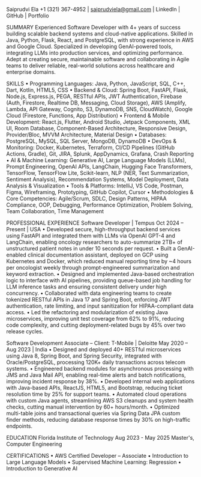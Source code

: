 Saiprudvi Ela
+1 (321) 367-4952 | saiprudviela@gmail.com  | LinkedIn | GitHub | Portfolio

SUMMARY
Experienced Software Developer with 4+ years of success building scalable backend systems and cloud-native applications. Skilled in Java, Python, Flask, React, and PostgreSQL, with strong experience in AWS and Google Cloud. Specialized in developing GenAI-powered tools, integrating LLMs into production services, and optimizing performance. Adept at creating secure, maintainable software and collaborating in Agile teams to deliver reliable, real-world solutions across healthcare and enterprise domains.

SKILLS
•	Programming Languages: Java, Python, JavaScript, SQL, C++, Dart, Kotlin, HTML5, CSS
•	Backend & Cloud: Spring Boot, FastAPI, Flask, Node.js, Express.js, PEGA, RESTful APIs, JWT Authentication, Firebase (Auth, Firestore, Realtime DB, Messaging, Cloud Storage), AWS (Amplify, Lambda, API Gateway, Cognito, S3, DynamoDB, SNS, CloudWatch), Google Cloud (Firestore, Functions, App Distribution)
•	Frontend & Mobile Development: React.js, Flutter, Android Studio, Jetpack Components, XML UI, Room Database, Component-Based Architecture, Responsive Design, Provider/Bloc, MVVM Architecture, Material Design
•	Databases: PostgreSQL, MySQL, SQL Server, MongoDB, DynamoDB
•	DevOps & Monitoring: Docker, Kubernetes, Terraform, CI/CD Pipelines (GitHub Actions, Gradle), Git, JIRA, Splunk, AppDynamics, Grafana, Crash Reporting
•	AI & Machine Learning: Generative AI, Large Language Models (LLMs), Prompt Engineering, OpenAI APIs, LangChain, Hugging Face Transformers, TensorFlow, TensorFlow Lite, Scikit-learn, NLP (NER, Text Summarization, Sentiment Analysis), Recommendation Systems, Model Deployment, Data Analysis & Visualization
•	Tools & Platforms: IntelliJ, VS Code, Postman, Figma, Wireframing, Prototyping, GitHub Copilot, Cursor
•	Methodologies & Core Competencies: Agile/Scrum, SDLC, Design Patterns, HIPAA Compliance, OOP, Debugging, Performance Optimization, Problem Solving, Team Collaboration, Time Management

PROFESSIONAL EXPERIENCE
Software Developer | Tempus 	Oct 2024 – Present | USA
•	Developed secure, high-throughput backend services using FastAPI and integrated them with LLMs via OpenAI GPT-4 and LangChain, enabling oncology researchers to auto-summarize 2TB+ of unstructured patient notes in under 10 seconds per request.
•	Built a GenAI-enabled clinical documentation assistant, deployed on GCP using Kubernetes and Docker, which reduced manual reporting time by ~4 hours per oncologist weekly through prompt-engineered summarization and keyword extraction.
•	Designed and implemented Java-based orchestration logic to interface with AI pipelines, providing queue-based job handling for LLM inference tasks and ensuring consistent delivery under high concurrency.
•	Collaborated with data engineering teams to create tokenized RESTful APIs in Java 17 and Spring Boot, enforcing JWT authentication, rate limiting, and input sanitization for HIPAA-compliant data access.
•	Led the refactoring and modularization of existing Java microservices, improving unit test coverage from 62% to 91%, reducing code complexity, and cutting deployment-related bugs by 45% over two release cycles.

Software Development Associate – Client: T-Mobile | Deloitte 	May 2020 – Aug 2023 | India
•	Designed and deployed 40+ RESTful microservices using Java 8, Spring Boot, and Spring Security, integrated with Oracle/PostgreSQL, processing 120K+ daily transactions across telecom systems.
•	Engineered backend modules for asynchronous processing with JMS and Java Mail API, enabling real-time alerts and batch notifications, improving incident response by 38%.
•	Developed internal web applications with Java-based APIs, ReactJS, HTML5, and Bootstrap, reducing ticket resolution time by 25% for support teams.
•	Automated cloud operations with custom Java agents, streamlining AWS S3 cleanups and system health checks, cutting manual intervention by 60+ hours/month.
•	Optimized multi-table joins and transactional queries via Spring Data JPA custom finder methods, reducing database response times by 30% on high-traffic endpoints.

EDUCATION
Florida Institute of Technology 	Aug 2023 - May 2025
Master's, Computer Engineering

CERTIFICATIONS
•	AWS Certified Developer – Associate 
•	Introduction to Large Language Models 
•	Supervised Machine Learning: Regression 
•	Introduction to Generative AI
